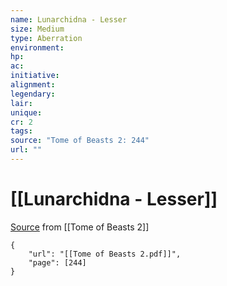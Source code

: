 ```yaml
---
name: Lunarchidna - Lesser
size: Medium
type: Aberration
environment: 
hp: 
ac: 
initiative: 
alignment: 
legendary: 
lair: 
unique: 
cr: 2
tags: 
source: "Tome of Beasts 2: 244"
url: ""
---
```

# [[Lunarchidna - Lesser]]

[Source](zotero://open-pdf/library/items/9UQIAB6R?page=244) from [[Tome of Beasts 2]]

```pdf
{
	"url": "[[Tome of Beasts 2.pdf]]",
	"page": [244]
}
```

